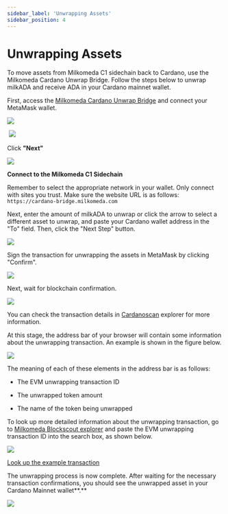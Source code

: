 ```yaml
---
sidebar_label: 'Unwrapping Assets'
sidebar_position: 4
---
```


# Unwrapping Assets

To move assets from Milkomeda C1 sidechain back to Cardano, use the Milkomeda Cardano Unwrap Bridge. Follow the steps below to unwrap milkADA and receive ADA in your Cardano mainnet wallet.

First, access the [Milkomeda Cardano Unwrap Bridge](https://cardano-bridge.milkomeda.com/bridge) and connect your MetaMask wallet.

![](/img/bridge-connect-metamask.png)

​ ![](/img/bridge-connect-metamask-ada-confirm-1.png)

Click **"Next"**

![](/img/bridge-connect-metamask-ada-confirm-2.png)

**Connect to the Milkomeda C1 Sidechain**

Remember to select the appropriate network in your wallet. Only connect with sites you trust. Make sure the website URL is as follows: `https://cardano-bridge.milkomeda.com`

Next, enter the amount of milkADA to unwrap or click the arrow to select a different asset to unwrap, and paste your Cardano wallet address in the "To" field. Then, click the "Next Step" button.

![](/img/bridge-enter-ada-amount.png)

Sign the transaction for unwrapping the assets in MetaMask by clicking "Confirm".

![](/img/bridge-unwrap-ada-confirm.png)

Next, wait for blockchain confirmation.

![](/img/bridge-ada-wait-for-confirmation.png)

You can check the transaction details in [Cardanoscan](https://cardanoscan.io/) explorer for more information.

At this stage, the address bar of your browser will contain some information about the unwrapping transaction. An example is shown in the figure below.

![](/img/bridge-address-bar.png)

The meaning of each of these elements in the address bar is as follows:

-   The EVM unwrapping transaction ID

-   The unwrapped token amount

-   The name of the token being unwrapped

To look up more detailed information about the unwrapping transaction, go to [Milkomeda Blockscout explorer](https://explorer-mainnet-cardano-evm.c1.milkomeda.com/) and paste the EVM unwrapping transaction ID into the search box, as shown below.

![](/img/bridge-search-transaction.png)

​[Look up the example transaction](https://explorer-mainnet-cardano-evm.c1.milkomeda.com/tx/0xf21f79d02f9af4935adbb913f915cf217ad8f3402ea1edf0af4e5913a58792ab/internal-transactions)​

The unwrapping process is now complete. After waiting for the necessary transaction confirmations, you should see the unwrapped asset in your Cardano Mainnet wallet**.**

![](/img/bridge-see-ada-unwrap-history.png)

​